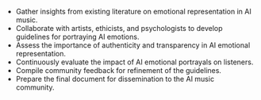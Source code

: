 - Gather insights from existing literature on emotional representation in AI music.
- Collaborate with artists, ethicists, and psychologists to develop guidelines for portraying AI emotions.
- Assess the importance of authenticity and transparency in AI emotional representation.
- Continuously evaluate the impact of AI emotional portrayals on listeners.
- Compile community feedback for refinement of the guidelines.
- Prepare the final document for dissemination to the AI music community.